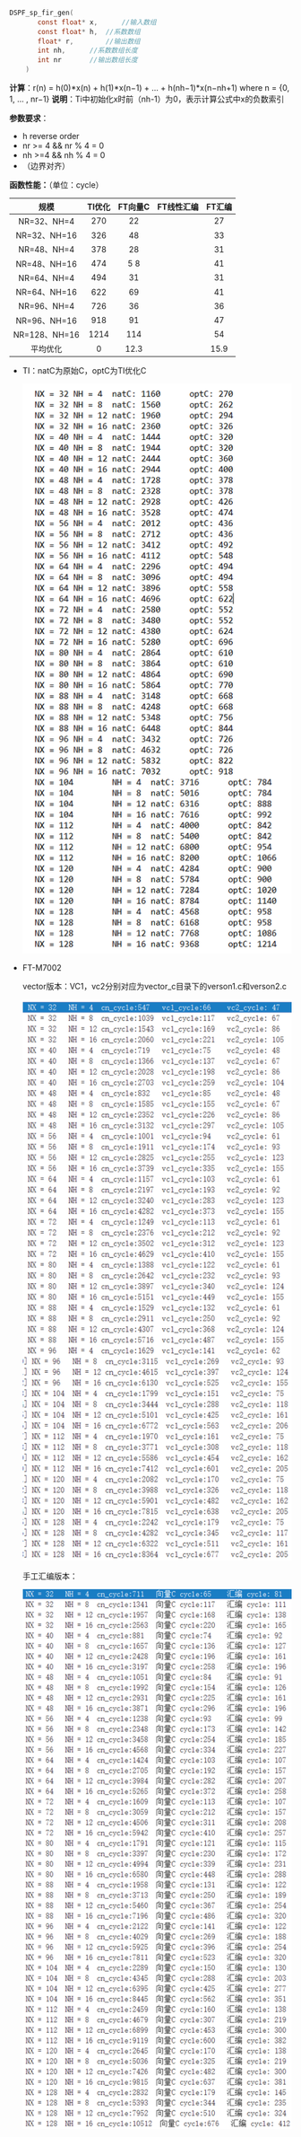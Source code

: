 ```c

DSPF_sp_fir_gen(
       const float* x,      //输入数组
	   const float* h,  //系数数组
  	   float* r,	    //输出数组
 	   int nh,	    //系数数组长度
	   int nr	    //输出数组长度
	)
```

**计算**：r(n) = h(0)*x(n) + h(1)*x(n−1) + ... + h(nh−1)*x(n−nh+1)   where n = {0, 1, ... , nr−1}
**说明**：Ti中初始化x时前（nh-1）为0，表示计算公式中x的负数索引

**参数要求**：

 * h reverse order   
 * nr >= 4 && nr % 4 = 0
 * nh >=4 && nh % 4 = 0
 * （边界对齐）

**函数性能：**（单位：cycle）

|     规模      | TI优化 | FT向量C | FT线性汇编 | FT汇编 |
| :-----------: | :----: | :-----: | :--------: | :----: |
|  NR=32、NH=4  |  270   |   22    |            |   27   |
| NR=32、NH=16  |  326   |   48    |            |   33   |
|  NR=48、NH=4  |  378   |   28    |            |   31   |
| NR=48、NH=16  |  474   |   5 8   |            |   41   |
|  NR=64、NH=4  |  494   |   31    |            |   31   |
| NR=64、NH=16  |  622   |   69    |            |   41   |
|  NR=96、NH=4  |  726   |   36    |            |   36   |
| NR=96、NH=16  |  918   |   91    |            |   47   |
| NR=128、NH=16 |  1214  |   114   |            |   54   |
|   平均优化    |   0    |  12.3   |            |  15.9  |

* TI：natC为原始C，optC为TI优化C 

  ![image-20210412162640362](./image/image-20210412162640362.png)

* FT-M7002

  vector版本：VC1，vc2分别对应为vector_c目录下的verson1.c和verson2.c
  

  ![image-20210412164645091](./image/image-20210412164645091.png)

  手工汇编版本：

  ![image-20210412194030983](./image/image-20210412194030983.png)
